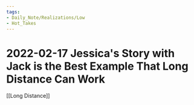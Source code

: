 ```yaml
---
tags:
- Daily_Note/Realizations/Low
- Hot_Takes
---
```


# 2022-02-17 Jessica's Story with Jack is the Best Example That Long Distance Can Work

  

[[Long Distance]]